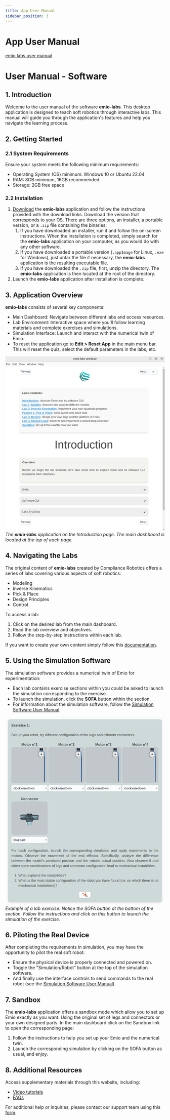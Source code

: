 ```yaml
---
title: App User Manual
sidebar_position: 3
---
```


# App User Manual
[emio labs user manual](https://docs-support.compliance-robotics.com/User-Manual-Software-136582ce7d3a809680a5d3326ad2e658)

# User Manual - Software

## 1. Introduction

Welcome to the user manual of the software **emio-labs**. This desktop application is designed to teach soft robotics through interactive labs. This manual will guide you through the application's features and help you navigate the learning process.

## 2. Getting Started

### 2.1 System Requirements

Ensure your system meets the following minimum requirements:

- Operating System (OS) minimum: Windows 10 or Ubuntu 22.04
- RAM: 8GB minimum, 16GB recommended
- Storage: 2GB free space

### 2.2 Installation

1. [Download](https://compliance-robotics.com/compliance-lab/) the **emio-labs** application and follow the instructions provided with the download links. Download the version that corresponds to your OS. There are three options, an installer, a portable version, or a `.zip` file containing the binaries:
    1. If you have downloaded an installer, run it and follow the on-screen instructions. When the installation is completed, simply search for the **emio-labs** application on your computer, as you would do with any other software.
    2. If you have downloaded a portable version (`.appImage` for Linux, `.exe` for Windows), just untar the file if necessary, the **emio-labs** application is the resulting executable file.  
    3. If you have downloaded the `.zip` file, first, unzip the directory. The **emio-labs** application is then located at the root of the directory. 
2. Launch the **emio-labs** application after installation is complete.

## 3. Application Overview

**emio-labs** consists of several key components:

- Main Dashboard: Navigate between different labs and access resources.
- Lab Environment: Interactive space where you'll follow learning materials and complete exercises and simulations.
- Simulation Interface: Launch and interact with the numerical twin of Emio.
- To reset the application go to **Edit > Reset App** in the main menu bar. This will reset the quiz, select the default parameters in the labs, etc.


![emio labs overview](img/emio-labs-overview.png "emio labs overview")
*The **emio-labs** application on the Introduction page. The main dashboard is located at the top of each page.*



## 4. Navigating the Labs

The original content of **emio-labs** created by Compliance Robotics offers a series of labs covering various aspects of soft robotics:

- Modeling
- Inverse Kinematics
- Pick & Place
- Design Principles
- Control

To access a lab:

1. Click on the desired lab from the main dashboard.
2. Read the lab overview and objectives.
3. Follow the step-by-step instructions within each lab.

If you want to create your own content simply follow this [documentation](https://www.notion.so/13c582ce7d3a80ceb636ca3153f5594a?pvs=21). 

## 5. Using the Simulation Software

The simulation software provides a numerical twin of Emio for experimentation:

- Each lab contains exercise sections within you could be asked to launch the simulation corresponding to the exercise.
- To launch the simulation, click the **SOFA** button within the section.
- For information about the simulation software, follow the [Simulation Software User Manual](https://www.notion.so/136582ce7d3a8087a6ddd36a4f3ed1b2?pvs=21).

![exercise](img/exercise.png "exercise")
_Example of a lab exercise. Notice the SOFA button at the bottom of the section. Follow the instructions and click on this button to launch the simulation of the exercise._

## 6. Piloting the Real Device

After completing the requirements in simulation, you may have the opportunity to pilot the real soft robot:

- Ensure the physical device is properly connected and powered on.
- Toggle the "Simulation/Robot" button at the top of the simulation software.
- And finally use the interface controls to send commands to the real robot (see the [Simulation Software User Manual](https://www.notion.so/136582ce7d3a8087a6ddd36a4f3ed1b2?pvs=21)).

## 7. Sandbox

The **emio-labs** application offers a sandbox mode which allow you to set up Emio exactly as you want. Using the original set of legs and connectors or your own designed parts. In the main dashboard click on the Sandbox link to open the corresponding page: 

1. Follow the instructions to help you set up your Emio and the numerical twin.
2. Launch the corresponding simulation by clicking on the SOFA button as usual, and enjoy.

## 8. Additional Resources

Access supplementary materials through this website, including:

- [Video tutorials](https://www.notion.so/138582ce7d3a8077bb51c7dcd901fa49?pvs=21)
- [FAQs](https://www.notion.so/136582ce7d3a8025a374f5ad4b8a3e53?pvs=21)

For additional help or inquiries, please contact our support team using this [form](/emio-support-form).
